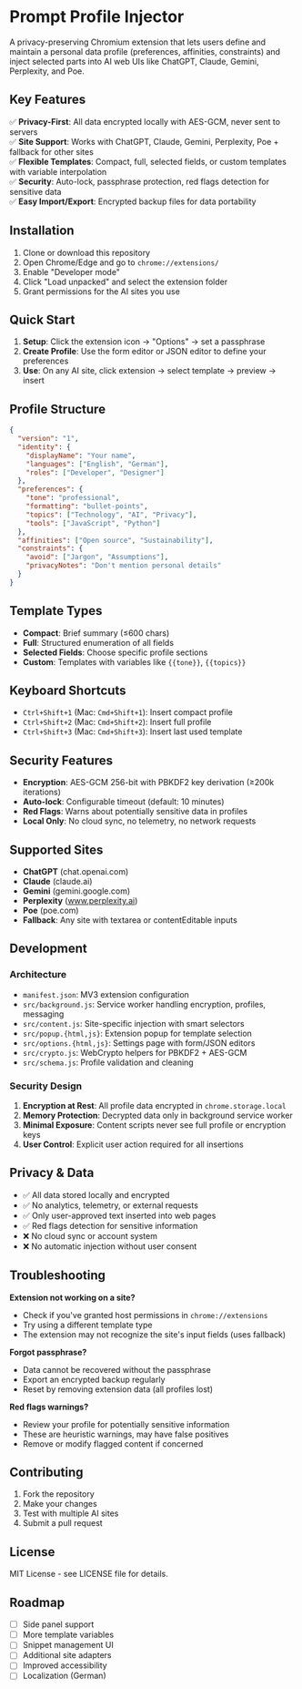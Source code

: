 # Prompt Profile Injector

A privacy-preserving Chromium extension that lets users define and maintain a personal data profile (preferences, affinities, constraints) and inject selected parts into AI web UIs like ChatGPT, Claude, Gemini, Perplexity, and Poe.

## Key Features

✅ **Privacy-First**: All data encrypted locally with AES-GCM, never sent to servers  
✅ **Site Support**: Works with ChatGPT, Claude, Gemini, Perplexity, Poe + fallback for other sites  
✅ **Flexible Templates**: Compact, full, selected fields, or custom templates with variable interpolation  
✅ **Security**: Auto-lock, passphrase protection, red flags detection for sensitive data  
✅ **Easy Import/Export**: Encrypted backup files for data portability  

## Installation

1. Clone or download this repository
2. Open Chrome/Edge and go to `chrome://extensions/`
3. Enable "Developer mode"
4. Click "Load unpacked" and select the extension folder
5. Grant permissions for the AI sites you use

## Quick Start

1. **Setup**: Click the extension icon → "Options" → set a passphrase
2. **Create Profile**: Use the form editor or JSON editor to define your preferences
3. **Use**: On any AI site, click extension → select template → preview → insert

## Profile Structure

```json
{
  "version": "1",
  "identity": {
    "displayName": "Your name",
    "languages": ["English", "German"],
    "roles": ["Developer", "Designer"]
  },
  "preferences": {
    "tone": "professional",
    "formatting": "bullet-points", 
    "topics": ["Technology", "AI", "Privacy"],
    "tools": ["JavaScript", "Python"]
  },
  "affinities": ["Open source", "Sustainability"],
  "constraints": {
    "avoid": ["Jargon", "Assumptions"],
    "privacyNotes": "Don't mention personal details"
  }
}
```

## Template Types

- **Compact**: Brief summary (≤600 chars)
- **Full**: Structured enumeration of all fields  
- **Selected Fields**: Choose specific profile sections
- **Custom**: Templates with variables like `{{tone}}`, `{{topics}}`

## Keyboard Shortcuts

- `Ctrl+Shift+1` (Mac: `Cmd+Shift+1`): Insert compact profile
- `Ctrl+Shift+2` (Mac: `Cmd+Shift+2`): Insert full profile  
- `Ctrl+Shift+3` (Mac: `Cmd+Shift+3`): Insert last used template

## Security Features

- **Encryption**: AES-GCM 256-bit with PBKDF2 key derivation (≥200k iterations)
- **Auto-lock**: Configurable timeout (default: 10 minutes)
- **Red Flags**: Warns about potentially sensitive data in profiles
- **Local Only**: No cloud sync, no telemetry, no network requests

## Supported Sites

- **ChatGPT** (chat.openai.com)
- **Claude** (claude.ai) 
- **Gemini** (gemini.google.com)
- **Perplexity** (www.perplexity.ai)
- **Poe** (poe.com)
- **Fallback**: Any site with textarea or contentEditable inputs

## Development

### Architecture

- `manifest.json`: MV3 extension configuration
- `src/background.js`: Service worker handling encryption, profiles, messaging
- `src/content.js`: Site-specific injection with smart selectors
- `src/popup.{html,js}`: Extension popup for template selection
- `src/options.{html,js}`: Settings page with form/JSON editors
- `src/crypto.js`: WebCrypto helpers for PBKDF2 + AES-GCM
- `src/schema.js`: Profile validation and cleaning

### Security Design

1. **Encryption at Rest**: All profile data encrypted in `chrome.storage.local`
2. **Memory Protection**: Decrypted data only in background service worker
3. **Minimal Exposure**: Content scripts never see full profile or encryption keys
4. **User Control**: Explicit user action required for all insertions

## Privacy & Data

- ✅ All data stored locally and encrypted
- ✅ No analytics, telemetry, or external requests  
- ✅ Only user-approved text inserted into web pages
- ✅ Red flags detection for sensitive information
- ❌ No cloud sync or account system
- ❌ No automatic injection without user consent

## Troubleshooting

**Extension not working on a site?**
- Check if you've granted host permissions in `chrome://extensions`
- Try using a different template type
- The extension may not recognize the site's input fields (uses fallback)

**Forgot passphrase?**
- Data cannot be recovered without the passphrase
- Export an encrypted backup regularly
- Reset by removing extension data (all profiles lost)

**Red flags warnings?**
- Review your profile for potentially sensitive information
- These are heuristic warnings, may have false positives
- Remove or modify flagged content if concerned

## Contributing

1. Fork the repository
2. Make your changes
3. Test with multiple AI sites
4. Submit a pull request

## License

MIT License - see LICENSE file for details.

## Roadmap

- [ ] Side panel support
- [ ] More template variables  
- [ ] Snippet management UI
- [ ] Additional site adapters
- [ ] Improved accessibility
- [ ] Localization (German)
